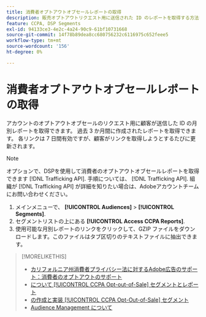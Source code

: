 ```yaml
---
title: 消費者オプトアウトオブセールレポートの取得
description: 販売オプトアウトリクエスト用に送信された ID のレポートを取得する方法を説明します。
feature: CCPA, DSP Segments
exl-id: 94133ce3-4e2c-4a24-90c9-61bf10731668
source-git-commit: 14f78b89dea8cc680756232c6116975c652feee5
workflow-type: tm+mt
source-wordcount: '156'
ht-degree: 0%

---
```


# 消費者オプトアウトオブセールレポートの取得

アカウントのオプトアウトオブセールのリクエスト用に顧客が送信した ID の月別レポートを取得できます。 過去 3 か月間に作成されたレポートを取得できます。 各リンクは 7 日間有効ですが、顧客がリンクを取得しようとするたびに更新されます。

>[!NOTE]
>
>オプションで、DSPを使用して消費者のオプトアウトオブセールレポートを取得できます [!DNL Trafficking API]. 手順については、 [!DNL Trafficking API]. 組織が [!DNL Trafficking API] が詳細を知りたい場合は、Adobeアカウントチームにお問い合わせください。

1. メインメニューで、 **[!UICONTROL Audiences]** > **[!UICONTROL Segments]**.
1. セグメントリストの上にある **[!UICONTROL Access CCPA Reports]**.
1. 使用可能な月別レポートのリンクをクリックして、GZIP ファイルをダウンロードします。このファイルはタブ区切りのテキストファイルに抽出できます。

>[!MORELIKETHIS]
>
>* [カリフォルニア州消費者プライバシー法に対するAdobe広告のサポート：消費者のオプトアウトのサポート](/help/privacy/ccpa/ccpa-opt-out-of-sale.md)
>* [について [!UICONTROL CCPA Opt-out-of-Sale] セグメントとレポート](ccpa-opt-out-about.md)
>* [の作成と実装 [!UICONTROL CCPA Opt-Out-of-Sale] セグメント](ccpa-opt-out-segment-create.md)
>* [Audience Management について](audience-about.md)

